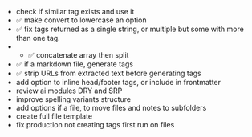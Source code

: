 - check if similar tag exists and use it
- ✅ make convert to lowercase an option
- ✅ fix tags returned as a single string, or multiple but some with more than one tag.
- - ✅ concatenate array then split
- ✅ if a markdown file, generate tags
- ✅ strip URLs from extracted text before generating tags
- add option to inline head/footer tags, or include in frontmatter
- review ai modules DRY and SRP
- improve spelling variants structure 
- add options if a file, to move files and notes to subfolders
- create full file template
- fix production not creating tags first run on files
